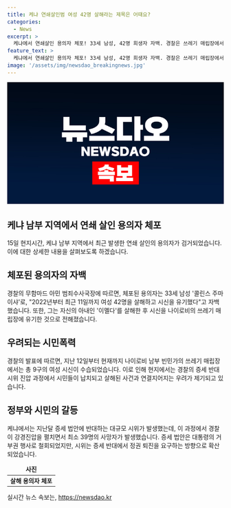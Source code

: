 ```yaml
---
title: 케냐 연쇄살인범 여성 42명 살해라는 제목은 어때요?
categories:
  - News
excerpt: >
  케냐에서 연쇄살인 용의자 체포! 33세 남성, 42명 희생자 자백. 경찰은 쓰레기 매립장에서 9구 여성 시신 수습. 최근 증세 반대 시위에서 납치·살해 주장도 제기.
feature_text: >
  케냐에서 연쇄살인 용의자 체포! 33세 남성, 42명 희생자 자백. 경찰은 쓰레기 매립장에서 9구 여성 시신 수습. 최근 증세 반대 시위에서 납치·살해 주장도 제기.
image: '/assets/img/newsdao_breakingnews.jpg'
---
```


<p><img src="/assets/img/newsdao_breakingnews.jpg" alt="koreaapp 속보" /></p>

<h2 data-ke-size="size26">케냐 남부 지역에서 연쇄 살인 용의자 체포</h2>

<p data-ke-size="size16">15일 현지시간, 케냐 남부 지역에서 최근 발생한 연쇄 살인의 용의자가 검거되었습니다. 이에 대한 상세한 내용을 살펴보도록 하겠습니다.</p>

<h2 data-ke-size="size24">체포된 용의자의 자백</h2>

<p data-ke-size="size16">경찰의 무함마드 아민 범죄수사국장에 따르면, 체포된 용의자는 33세 남성 '콜린스 주마이샤'로, "2022년부터 최근 11일까지 여성 42명을 살해하고 시신을 유기했다"고 자백했습니다. 또한, 그는 자신의 아내인 '이멜다'를 살해한 후 시신을 나이로비의 쓰레기 매립장에 유기한 것으로 전해졌습니다.</p>

<h2 data-ke-size="size24">우려되는 시민폭력</h2>

<p data-ke-size="size16">경찰의 발표에 따르면, 지난 12일부터 현재까지 나이로비 남부 빈민가의 쓰레기 매립장에서는 총 9구의 여성 시신이 수습되었습니다. 이로 인해 현지에서는 경찰의 증세 반대 시위 진압 과정에서 시민들이 납치되고 살해된 사건과 연결지어지는 우려가 제기되고 있습니다.</p>

<h2 data-ke-size="size24">정부와 시민의 갈등</h2>

<p data-ke-size="size16">케냐에서는 지난달 증세 법안에 반대하는 대규모 시위가 발생했는데, 이 과정에서 경찰이 강경진압을 펼치면서 최소 39명의 사망자가 발생했습니다. 증세 법안은 대통령의 거부권 행사로 철회되었지만, 시위는 증세 반대에서 정권 퇴진을 요구하는 방향으로 확산되었습니다.</p>

<table>
<thead>
<tr>
<td style="text-align: center; height: 17px;"><b>사진</b></td>
</tr>
</thead>
<tbody>
<tr>
 <td style="text-align: center; height: 17px;"><b>살해 용의자 체포</b></td>
</tr>
</tbody>
</table>
실시간 뉴스 속보는, <a href="https://newsdao.kr" rel="dofollow">https://newsdao.kr</a>


